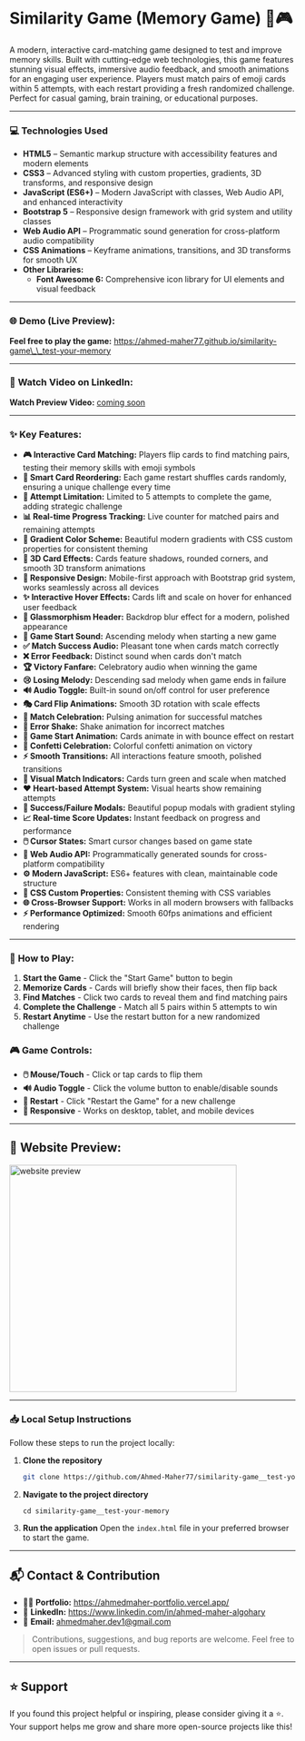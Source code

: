 # Similarity Game (Memory Game) 🧠🎮

A modern, interactive card-matching game designed to test and improve memory skills. Built with cutting-edge web technologies, this game features stunning visual effects, immersive audio feedback, and smooth animations for an engaging user experience. Players must match pairs of emoji cards within 5 attempts, with each restart providing a fresh randomized challenge. Perfect for casual gaming, brain training, or educational purposes.

<hr>

### 💻 **Technologies Used**

-   **HTML5** – Semantic markup structure with accessibility features and modern elements
-   **CSS3** – Advanced styling with custom properties, gradients, 3D transforms, and responsive design
-   **JavaScript (ES6+)** – Modern JavaScript with classes, Web Audio API, and enhanced interactivity
-   **Bootstrap 5** – Responsive design framework with grid system and utility classes
-   **Web Audio API** – Programmatic sound generation for cross-platform audio compatibility
-   **CSS Animations** – Keyframe animations, transitions, and 3D transforms for smooth UX
-   **Other Libraries:**
    -   **Font Awesome 6:** Comprehensive icon library for UI elements and visual feedback

<hr>

### 🌐 Demo (Live Preview):

**Feel free to play the game:** <a href="https://ahmed-maher77.github.io/similarity-game__test-your-memory/" target="_blank" title="Play the game">https://ahmed-maher77.github.io/similarity-game\_\_test-your-memory</a>

<hr>

### 🎥 **Watch Video on LinkedIn:**

**Watch Preview Video:** <a href="" target="_blank">coming soon</a>

<hr>

### ✨ Key Features:

-   **🎮 Interactive Card Matching:** Players flip cards to find matching pairs, testing their memory skills with emoji symbols
-   **🔄 Smart Card Reordering:** Each game restart shuffles cards randomly, ensuring a unique challenge every time
-   **🎯 Attempt Limitation:** Limited to 5 attempts to complete the game, adding strategic challenge
-   **📊 Real-time Progress Tracking:** Live counter for matched pairs and remaining attempts
-   **🎨 Gradient Color Scheme:** Beautiful modern gradients with CSS custom properties for consistent theming
-   **💎 3D Card Effects:** Cards feature shadows, rounded corners, and smooth 3D transform animations
-   **📱 Responsive Design:** Mobile-first approach with Bootstrap grid system, works seamlessly across all devices
-   **✨ Interactive Hover Effects:** Cards lift and scale on hover for enhanced user feedback
-   **🔮 Glassmorphism Header:** Backdrop blur effect for a modern, polished appearance
-   **🎵 Game Start Sound:** Ascending melody when starting a new game
-   **✅ Match Success Audio:** Pleasant tone when cards match correctly
-   **❌ Error Feedback:** Distinct sound when cards don't match
-   **🏆 Victory Fanfare:** Celebratory audio when winning the game
-   **😢 Losing Melody:** Descending sad melody when game ends in failure
-   **🔊 Audio Toggle:** Built-in sound on/off control for user preference
-   **🎭 Card Flip Animations:** Smooth 3D rotation with scale effects
-   **🎉 Match Celebration:** Pulsing animation for successful matches
-   **📳 Error Shake:** Shake animation for incorrect matches
-   **🚀 Game Start Animation:** Cards animate in with bounce effect on restart
-   **🎊 Confetti Celebration:** Colorful confetti animation on victory
-   **⚡ Smooth Transitions:** All interactions feature smooth, polished transitions
-   **💚 Visual Match Indicators:** Cards turn green and scale when matched
-   **❤️ Heart-based Attempt System:** Visual hearts show remaining attempts
-   **🎪 Success/Failure Modals:** Beautiful popup modals with gradient styling
-   **📈 Real-time Score Updates:** Instant feedback on progress and performance
-   **🖱️ Cursor States:** Smart cursor changes based on game state
-   **🎼 Web Audio API:** Programmatically generated sounds for cross-platform compatibility
-   **⚙️ Modern JavaScript:** ES6+ features with clean, maintainable code structure
-   **🎨 CSS Custom Properties:** Consistent theming with CSS variables
-   **🌐 Cross-Browser Support:** Works in all modern browsers with fallbacks
-   **⚡ Performance Optimized:** Smooth 60fps animations and efficient rendering

<hr>

### 🎯 **How to Play:**

1. **Start the Game** - Click the "Start Game" button to begin
2. **Memorize Cards** - Cards will briefly show their faces, then flip back
3. **Find Matches** - Click two cards to reveal them and find matching pairs
4. **Complete the Challenge** - Match all 5 pairs within 5 attempts to win
5. **Restart Anytime** - Use the restart button for a new randomized challenge

### 🎮 **Game Controls:**

-   **🖱️ Mouse/Touch** - Click or tap cards to flip them
-   **🔊 Audio Toggle** - Click the volume button to enable/disable sounds
-   **🔄 Restart** - Click "Restart the Game" for a new challenge
-   **📱 Responsive** - Works on desktop, tablet, and mobile devices

<hr>

## 👀 Website Preview:

<a href="https://ahmed-maher77.github.io/similarity-game__test-your-memory/" title="demo">
  <img src="uploaded-img-on-github-readme" alt="website preview" width="400">
</a>

<hr>

### 📥 Local Setup Instructions

Follow these steps to run the project locally:

1. **Clone the repository**
    ```bash
    git clone https://github.com/Ahmed-Maher77/similarity-game__test-your-memory.git
    ```
2. **Navigate to the project directory**
    ```
    cd similarity-game__test-your-memory
    ```
3. **Run the application**
   Open the `index.html` file in your preferred browser to start the game.

<hr/>

## 📬 Contact & Contribution

-   🧑‍💻 **Portfolio:** <a href="https://ahmedmaher-portfolio.vercel.app/" title="See My Portfolio">https://ahmedmaher-portfolio.vercel.app/</a>
-   🔗 **LinkedIn:** <a href="https://www.linkedin.com/in/ahmed-maher-algohary" title="Contact via LinkedIn">https://www.linkedin.com/in/ahmed-maher-algohary</a>
-   📧 **Email:** <a href="mailto:ahmedmaher.dev1@gmail.com" title="Contact via Email">ahmedmaher.dev1@gmail.com</a>

> Contributions, suggestions, and bug reports are welcome. Feel free to open issues or pull requests.

---

## ⭐ Support

If you found this project helpful or inspiring, please consider giving it a ⭐. Your support helps me grow and share more open-source projects like this!
